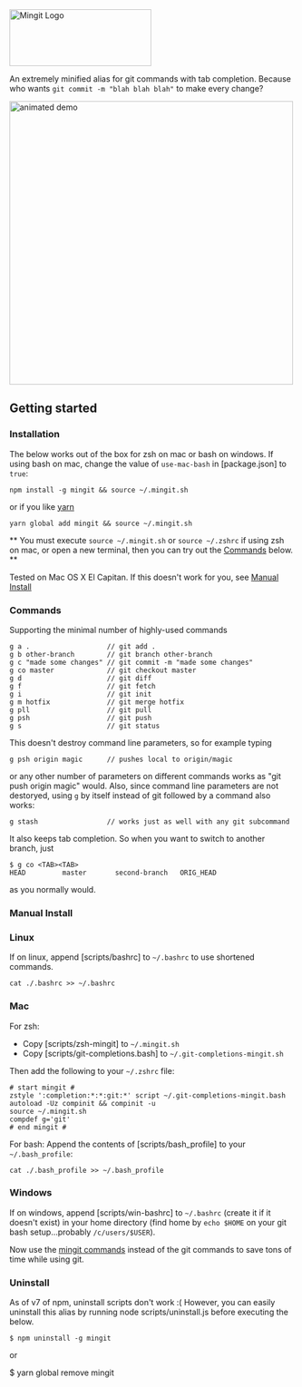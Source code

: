 <img src="mingit-logo.jpg" alt="Mingit Logo" width="250" height="100"/>

An extremely minified alias for git commands with tab completion.  Because who wants `git commit -m "blah blah blah"` to make every change?

<img src="https://lh3.googleusercontent.com/VMJqIA52i_7oeY3z1zRThPmE_4nZYdsLfTdP95EKrQU=w906-h582-no" alt="animated demo" width="500px"/>

## Getting started

### Installation
The below works out of the box for zsh on mac or bash on windows.  If using bash on mac, change the value of `use-mac-bash` in [package.json] to `true`: 

    npm install -g mingit && source ~/.mingit.sh

or if you like [yarn](https://yarnpkg.com)

    yarn global add mingit && source ~/.mingit.sh

** You must execute `source ~/.mingit.sh` or `source ~/.zshrc` if using zsh on mac, or open a new terminal, then you can try out the [Commands](#commands) below. **

Tested on Mac OS X El Capitan.  If this doesn't work for you, see [Manual Install](#manual-install)

### Commands
Supporting the minimal number of highly-used commands

    g a .                   // git add .
    g b other-branch        // git branch other-branch
    g c "made some changes" // git commit -m "made some changes"
    g co master             // git checkout master
    g d                     // git diff
    g f                     // git fetch
    g i                     // git init 
    g m hotfix              // git merge hotfix
    g pll                   // git pull
    g psh                   // git push
    g s                     // git status
    
This doesn't destroy command line parameters, so for example typing 

    g psh origin magic      // pushes local to origin/magic

or any other number of parameters on different commands works as "git push origin magic" would.  Also, since command line parameters are not destoryed, using `g` by itself instead of git followed by a command also works:

    g stash                 // works just as well with any git subcommand

It also keeps tab completion.  So when you want to switch to another branch, just 

    $ g co <TAB><TAB>
    HEAD         master       second-branch   ORIG_HEAD

as you normally would.

### Manual Install

### Linux

If on linux, append [scripts/bashrc] to `~/.bashrc` to use shortened commands. 

	cat ./.bashrc >> ~/.bashrc

### Mac

For zsh:

* Copy [scripts/zsh-mingit] to `~/.mingit.sh`
* Copy [scripts/git-completions.bash] to `~/.git-completions-mingit.sh`

Then add the following to your `~/.zshrc` file:

    # start mingit #
    zstyle ':completion:*:*:git:*' script ~/.git-completions-mingit.bash
    autoload -Uz compinit && compinit -u
    source ~/.mingit.sh
    compdef g='git'
    # end mingit #

For bash:
Append the contents of [scripts/bash_profile] to your `~/.bash_profile`:

	cat ./.bash_profile >> ~/.bash_profile

### Windows 

If on windows, append [scripts/win-bashrc] to `~/.bashrc` (create it if it doesn't exist) in your home directory (find home by `echo $HOME` on your git bash setup...probably `/c/users/$USER`). 

Now use the [mingit commands](#commands) instead of the git commands to save tons of time while using git.

### Uninstall

As of v7 of npm, uninstall scripts don't work :( However, you can easily uninstall this alias by running node scripts/uninstall.js before executing the below.

	$ npm uninstall -g mingit

or

  $ yarn global remove mingit
